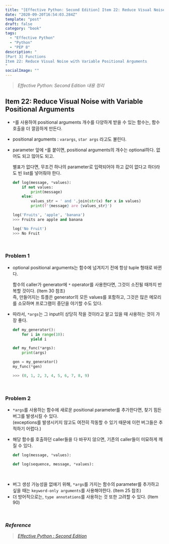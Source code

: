 ```yaml
---
title: "[Effective Python: Second Edition] Item 22: Reduce Visual Noise with Variable Positional Arguments"
date: "2020-09-20T16:54:03.284Z"
template: "post"
draft: false
category: "book"
tags:
  - "Effective Python"
  - "Python"
  - "PEP 8"
description: "
[Part 3] Functions
Item 22: Reduce Visual Noise with Variable Positional Arguments
"
socialImage: ""
---
```



> _Effective Python: Second Edition 내용 정리_

## Item 22: Reduce Visual Noise with Variable Positional Arguments

- `*`를 사용하여 positional arguments 개수를 다양하게 받을 수 있는 함수는, 함수 호출을 더 깔끔하게 만든다.
- positional arguments : `varargs`, `star args` 라고도 불린다.
- parameter 앞에 `*`를 붙이면, positional arguments의 개수는 optional하다. 없어도 되고 많아도 되고.

    별표가 없다면, 무조건 하나의 parameter로 입력되어야 하고 값이 없다고 하더라도 빈 list를 넣어줘야 한다.

    ```python
    def log(message, *values):
        if not values:
            print(message)
        else:
            values_str = ' and '.join(str(x) for x in values)
            print(f'{message} are {values_str}')

    log('Fruits', 'apple', 'banana')
    >>> Fruits are apple and banana

    log('No Fruit')
    >>> No Fruit
    ```

<br>

### Problem 1

- optional positional arguments는 함수에 넘겨지기 전에 항상 tuple 형태로 바뀐다.

    함수의 caller가 generator에 `*` operator를 사용한다면, 그것이 소진될 때까지 반복할 것이다. (Item 30 참조)  
    즉, 만들어지는 튜플은 generator의 모든 values를 포함하고, 그것은 많은 메모리를 소모하며 프로그램이 중단을 야기할 수도 있다.

- 따라서, `*args`는 그 input이 상당히 작을 것이라고 알고 있을 때 사용하는 것이 가장 좋다.

    ```python
    def my_generator():
        for i in range(10):
            yield i

    def my_func(*args):
        print(args)

    gen = my_generator()
    my_func(*gen)

    >>> (0, 1, 2, 3, 4, 5, 6, 7, 8, 9)

    ```

<br>

### Problem 2

- `*args`를 사용하는 함수에 새로운 positional parameter를 추가한다면, 찾기 힘든 버그를 발생시킬 수 있다.  
(exceptions를 발생시키지 않고도 여전히 작동할 수 있기 때문에 이런 버그들은 추적하기 어렵다.)
- 해당 함수를 호출하던 caller들을 다 바꾸지 않으면, 기존의 caller들이 미묘하게 깨질 수 있다.

    ```python
    def log(message, *values):

    def log(sequence, message, *values):
    ```

<br>

- 버그 생성 가능성을 없애기 위해, `*args`를 가지는 함수의 parameter를 추가하고 싶을 때는 `keyword-only arguments`를 사용해야한다. (Item 25 참조)
- 더 방어적으로는, `type annotations`를 사용하는 것 또한 고려할 수 있다. (Item 90)

<br>

### _Reference_
> [_Effective Python : Second Edition_](https://effectivepython.com/)  